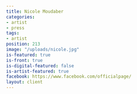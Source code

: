 ```yaml
---
title: Nicole Moudaber
categories:
- artist
- press
tags:
- artist
position: 213
image: "/uploads/nicole.jpg"
is-featured: true
is-front: true
is-digital-featured: false
is-artist-featured: true
facebook: https://www.facebook.com/officialpage/
layout: client
---
```


